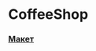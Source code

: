 # CoffeeShop

### [Макет](https://www.figma.com/file/Tu7fReRjjpaBezcc5EXQJl/%D0%BA%D0%BE%D1%84%D0%B5?node-id=0%3A1)
